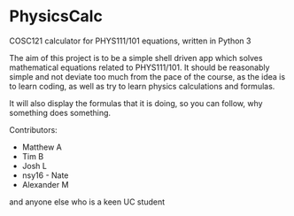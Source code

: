 # PhysicsCalc
COSC121 calculator for PHYS111/101 equations, written in Python 3

The aim of this project is to be a simple shell driven app which solves mathematical equations related to PHYS111/101.
It should be reasonably simple and not deviate too much from the pace of the course, as the idea is to learn coding,
as well as try to learn physics calculations and formulas.

It will also display the formulas that it is doing, so you can follow, why something does something.

Contributors:
* Matthew A
* Tim B
* Josh L
* nsy16 - Nate
* Alexander M

and anyone else who is a keen UC student
